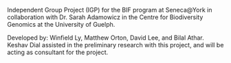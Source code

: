 Independent Group Project (IGP) for the BIF program at Seneca@York in collaboration with Dr. Sarah Adamowicz in the Centre for Biodiversity Genomics at the University of Guelph.

Developed by: Winfield Ly, Matthew Orton, David Lee, and Bilal Athar. Keshav Dial assisted in the preliminary research with this project, and will be acting as consultant for the project.
